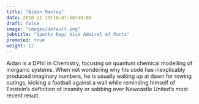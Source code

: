 ```yaml
---
title: "Aidan Manley"
date: 2018-11-19T10:47:58+10:00
draft: false
image: "images/default.png"
jobtitle: "Sports Rep/ Vice Admiral of Punts"
promoted: true
weight: 12
---
```


Aidan is a DPhil in Chemistry, focusing on quantum chemical modelling of inorganic systems. When not wondering why his code has inexplicably produced imaginary numbers, he is usually waking up at dawn for rowing outings, kicking a football against a wall while reminding himself of Einstein’s definition of insanity or sobbing over Newcastle United’s most recent result.

